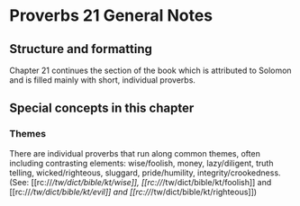# Proverbs 21 General Notes
## Structure and formatting

Chapter 21 continues the section of the book which is attributed to Solomon and is filled mainly with short, individual proverbs.

## Special concepts in this chapter

### Themes

There are individual proverbs that run along common themes, often including contrasting elements: wise/foolish, money, lazy/diligent, truth telling, wicked/righteous, sluggard, pride/humility, integrity/crookedness. (See: [[rc://*/tw/dict/bible/kt/wise]], [[rc://*/tw/dict/bible/kt/foolish]] and [[rc://*/tw/dict/bible/kt/evil]] and [[rc://*/tw/dict/bible/kt/righteous]])